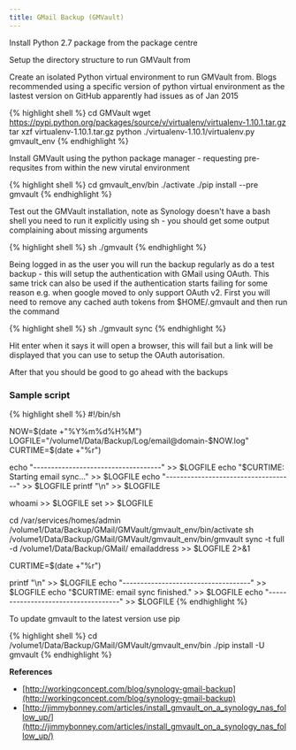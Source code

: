 ```yaml
---
title: GMail Backup (GMVault)
---
```


Install Python 2.7 package from the package centre

Setup the directory structure to run GMVault from

Create an isolated Python virtual environment to run GMVault from. Blogs recommended using a specific version of python virtual environment as the lastest version on GitHub apparently had issues as of Jan 2015

{% highlight shell %}
cd GMVault
wget https://pypi.python.org/packages/source/v/virtualenv/virtualenv-1.10.1.tar.gz
tar xzf virtualenv-1.10.1.tar.gz
python ./virtualenv-1.10.1/virtualenv.py gmvault_env
{% endhighlight %}

Install GMVault using the python package manager - requesting pre-requsites from within the new virutal environment

{% highlight shell %}
cd gmvault_env/bin
./activate
./pip install --pre gmvault
{% endhighlight %}

Test out the GMVault installation, note as Synology doesn't have a bash shell you need to run it explicitly using sh - you should get some output complaining about missing arguments

{% highlight shell %}
sh ./gmvault
{% endhighlight %}

Being logged in as the user you will run the backup regularly as do a test backup - this will setup the authentication with GMail using OAuth. This same trick can also be used if the authentication starts failing for some reason e.g. when google moved to only support OAuth v2. First you will need to remove any cached auth tokens from $HOME/.gmvault and then run the command

{% highlight shell %}
sh ./gmvault sync <email address>
{% endhighlight %}

Hit enter when it says it will open a browser, this will fail but a link will be displayed that you can use to setup the OAuth autorisation.

After that you should be good to go ahead with the backups

### Sample script

{% highlight shell %}
#!/bin/sh
 
NOW=$(date +"%Y%m%d%H%M")
LOGFILE="/volume1/Data/Backup/Log/email@domain-$NOW.log"
CURTIME=$(date +"%r")
 
echo "------------------------------------" >> $LOGFILE
echo "$CURTIME: Starting email sync..." >> $LOGFILE
echo "------------------------------------" >> $LOGFILE
printf "\n" >> $LOGFILE
 
whoami >> $LOGFILE
set >> $LOGFILE
 
cd /var/services/homes/admin
/volume1/Data/Backup/GMail/GMVault/gmvault_env/bin/activate
sh /volume1/Data/Backup/GMail/GMVault/gmvault_env/bin/gmvault sync -t full -d /volume1/Data/Backup/GMail/ emailaddress >> $LOGFILE 2>&1
 
CURTIME=$(date +"%r")
 
printf "\n" >> $LOGFILE
echo "------------------------------------" >> $LOGFILE
echo "$CURTIME: email sync finished." >> $LOGFILE
echo "------------------------------------" >> $LOGFILE
{% endhighlight %}

To update gmvault to the latest version use pip

{% highlight shell %}
cd /volume1/Data/Backup/GMail/GMVault/gmvault_env/bin
./pip install -U gmvault
{% endhighlight %}

**References**

* [http://workingconcept.com/blog/synology-gmail-backup](http://workingconcept.com/blog/synology-gmail-backup)
* [http://jimmybonney.com/articles/install_gmvault_on_a_synology_nas_follow_up/](http://jimmybonney.com/articles/install_gmvault_on_a_synology_nas_follow_up/)
